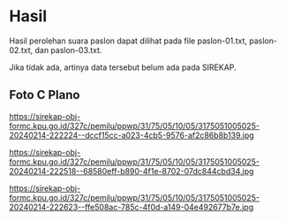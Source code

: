 # Hasil

Hasil perolehan suara paslon dapat dilihat pada file paslon-01.txt, paslon-02.txt, dan paslon-03.txt.

Jika tidak ada, artinya data tersebut belum ada pada SIREKAP.

## Foto C Plano

https://sirekap-obj-formc.kpu.go.id/327c/pemilu/ppwp/31/75/05/10/05/3175051005025-20240214-222224--dccf15cc-a023-4cb5-9576-af2c86b8b139.jpg

https://sirekap-obj-formc.kpu.go.id/327c/pemilu/ppwp/31/75/05/10/05/3175051005025-20240214-222518--68580eff-b890-4f1e-8702-07dc844cbd34.jpg

https://sirekap-obj-formc.kpu.go.id/327c/pemilu/ppwp/31/75/05/10/05/3175051005025-20240214-222623--ffe508ac-785c-4f0d-a149-04e492677b7e.jpg

